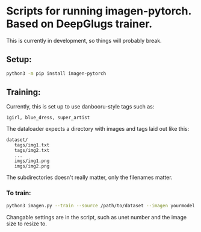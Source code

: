 # Scripts for running imagen-pytorch. Based on DeepGlugs trainer.

This is currently in development, so things will probably break.

## Setup:
```bash
python3 -m pip install imagen-pytorch
```

## Training:

Currently, this is set up to use danbooru-style tags such as:

```
1girl, blue_dress, super_artist
```

The dataloader expects a directory with images and tags laid out like this:

```
dataset/
   tags/img1.txt
   tags/img2.txt
   ...
   imgs/img1.png
   imgs/img2.png
```

The subdirectories doesn't really matter, only the filenames matter.

### To train:

```bash
python3 imagen.py --train --source /path/to/dataset --imagen yourmodel.pth
```

Changable settings are in the script, such as unet number and the image size to resize to.